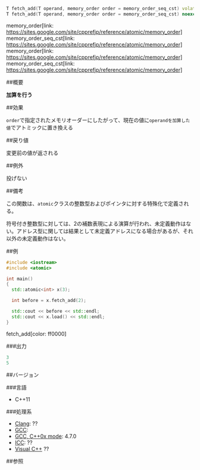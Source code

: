 ```cpp
T fetch_add(T operand, memory_order order = memory_order_seq_cst) volatile noexcept;
T fetch_add(T operand, memory_order order = memory_order_seq_cst) noexcept;
```
memory_order[link: https://sites.google.com/site/cpprefjp/reference/atomic/memory_order]
memory_order_seq_cst[link: https://sites.google.com/site/cpprefjp/reference/atomic/memory_order]
memory_order[link: https://sites.google.com/site/cpprefjp/reference/atomic/memory_order]
memory_order_seq_cst[link: https://sites.google.com/site/cpprefjp/reference/atomic/memory_order]

##概要

<b>加算を行う</b>


##効果

<code>order</code>で指定されたメモリオーダーにしたがって、現在の値に<code>operandを加算した値</code>でアトミックに置き換える



##戻り値

変更前の値が返される



##例外

投げない


##備考

この関数は、<code>atomic</code>クラスの整数型およびポインタに対する特殊化で定義される。

符号付き整数型に対しては、2の補数表現による演算が行われ、未定義動作はない。アドレス型に関しては結果として未定義アドレスになる場合があるが、それ以外の未定義動作はない。


##例

```cpp
#include <iostream>
#include <atomic>

int main()
{
  std::atomic<int> x(3);

  int before = x.fetch_add(2);

  std::cout << before << std::endl;
  std::cout << x.load() << std::endl;
}
```
fetch_add[color: ff0000]

###出力

```cpp
3
5
```

##バージョン


###言語


- C++11



###処理系

- [Clang](https://sites.google.com/site/cpprefjp/implementation#clang): ??
- [GCC](https://sites.google.com/site/cpprefjp/implementation#gcc): 
- [GCC, C++0x mode](https://sites.google.com/site/cpprefjp/implementation#gcc): 4.7.0
- [ICC](https://sites.google.com/site/cpprefjp/implementation#icc): ??
- [Visual C++](https://sites.google.com/site/cpprefjp/implementation#visual_cpp) ??



##参照


